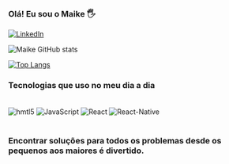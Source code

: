 
### Olá! Eu sou o Maike 🖐️

[![LinkedIn](https://img.shields.io/badge/LinkedIn-0077B5?style=for-the-badge&logo=linkedin&logoColor=white)](https://www.linkedin.com/in/maike-souza-2b3b23128/)

![Maike GitHub stats](https://github-readme-stats.vercel.app/api?username=Maike-de-souza&show_icons=true&theme=radical)

[![Top Langs](https://github-readme-stats.vercel.app/api/top-langs/?username=Maike-de-souza&layout=compact)](https://github.com/Maike-de-souza/github-readme-stats)

### Tecnologias que uso no meu dia a dia

<div style="display: inline_block"><br/>

<img align="center" alt="hmtl5" src="https://img.shields.io/badge/HTML5-E34F26?style=for-the-badge&logo=html5&logoColor=white"/>
<img align="center" alt="JavaScript" src="https://img.shields.io/badge/JavaScript-F7DF1E?style=for-the-badge&logo=javascript&logoColor=black"/>
<img align="center" alt="React" src="https://img.shields.io/badge/React-20232A?style=for-the-badge&logo=react&logoColor=61DAFB"/>
<img align="center" alt="React-Native" src="https://img.shields.io/badge/React_Native-20232A?style=for-the-badge&logo=react&logoColor=61DAFB"/>



</div><br/>

### Encontrar soluções para todos os problemas desde os pequenos aos maiores é divertido.
